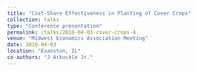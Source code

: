 ```yaml
---
title: "Cost-Share Effectiveness in Planting of Cover Crops"
collection: talks
type: "Conference presentation"
permalink: /talks/2016-04-03-cover-crops-4
venue: "Midwest Economics Association Meeting"
date: 2016-04-03
location: "Evanston, IL"
co-authors: "J Arbuckle Jr."
---
```


<!-- Google tag (gtag.js) -->
<script async src="https://www.googletagmanager.com/gtag/js?id=G-Q95WSVMDNZ"></script>
<script>
  window.dataLayer = window.dataLayer || [];
  function gtag(){dataLayer.push(arguments);}
  gtag('js', new Date());

  gtag('config', 'G-Q95WSVMDNZ');
</script>
